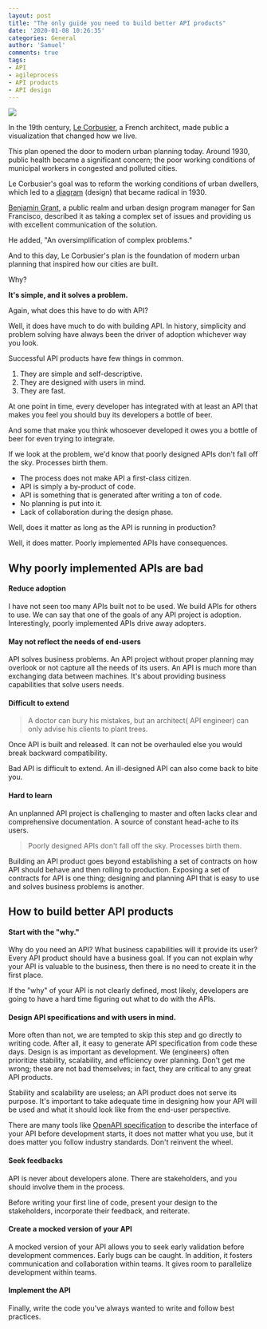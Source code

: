 ```yaml
---
layout: post
title: "The only guide you need to build better API products"
date: '2020-01-08 10:26:35'
categories: General
author: 'Samuel'
comments: true
tags:
- API 
- agileprocess
- API products
- API design
---
```


![](https://res.cloudinary.com/samueljames/image/upload/v1578483090/template_6.png)

In the 19th century, [Le Corbusier](https://en.wikipedia.org/wiki/Le_Corbusier), a French architect, made public a visualization that changed how we live. 

This plan opened the door to modern urban planning today. Around 1930,  public health became a significant concern; the poor working conditions of municipal workers in congested and polluted cities.

Le Corbusier's goal was to reform the working conditions of urban dwellers, which led to a [diagram](https://www.citylab.com/design/2012/11/evolution-urban-planning-10-diagrams/3851/) (design) that became radical in 1930.

[Benjamin Grant](https://www.spur.org/about/staff/benjamin-grant), a public realm and urban design program manager for San Francisco, described it as taking a complex set of issues and providing us with excellent communication of the solution. 

He added, "An oversimplification of complex problems." 

And to this day, Le Corbusier's plan is the foundation of modern urban planning that inspired how our cities are built.

Why?

**It's simple, and it solves a problem.**

Again, what does this have to do with API?

Well, it does have much to do with building API.  In history,  simplicity and problem solving have always been the driver of adoption whichever way  you look. 

Successful API products have few things in common.

1. They are simple and self-descriptive.
2. They are designed with users in mind.
3. They are fast.

At one point in time, every developer has integrated with at least an API that makes you feel you should buy its developers a bottle of beer. 

And some that make you think whosoever developed it owes you a bottle of beer for even trying to integrate.

If we look at the problem, we'd know that poorly designed APIs don't fall off the sky. Processes birth them. 

* The process does not make API a first-class citizen.
* API is simply a by-product of code.
* API is something that is generated after writing a ton of code. 
* No planning is put into it.
* Lack of collaboration during the design phase.


Well, does it matter as long as the API is running in production? 

Well, it does matter. Poorly implemented APIs have consequences. 



## Why poorly implemented APIs are bad

#### Reduce adoption

I have not seen too many APIs built not to be used. We build APIs for others to use. We can say that one of the goals of any API project is adoption. Interestingly,  poorly implemented APIs drive away adopters. 

#### May not reflect the needs of end-users

API solves business problems. An API project without proper planning may overlook or not capture all the needs of its users. An API is much more than exchanging data between machines. It's about providing business capabilities that solve users needs. 

#### Difficult to extend

>  A doctor can bury his mistakes, but an architect( API engineer) can only advise his clients to plant trees. 

Once API is built and released. It can not be overhauled else you would break backward compatibility. 

Bad API is difficult to extend. An ill-designed API can also come back to bite you.

#### Hard to learn

An unplanned API project is challenging to master and often lacks clear and comprehensive documentation. A source of constant head-ache to its users.


> Poorly designed APIs don't fall off the sky. Processes birth them. 
>
> 

Building an API product goes beyond establishing a set of contracts on how API should behave and then rolling to production.  Exposing a set of contracts for API is one thing; designing and planning  API that is easy to use and solves business problems is another. 

## How to build better API products

#### Start with the "why."

Why do you need an API?  What business capabilities will it provide its user?  Every API product should have a business goal. If you can not explain why your API is valuable to the business, then there is no need to create it in the first place.

 If the "why" of your API is not clearly defined, most likely, developers are going to have a hard time figuring out what to do with the APIs.

#### Design API specifications and with users in mind.

More often than not, we are tempted to skip this step and go directly to writing code. After all, it easy to generate API specification from code these days. Design is as important as development. We (engineers) often prioritize stability, scalability, and efficiency over planning. Don't get me wrong; these are not bad themselves; in fact, they are critical to any great API products. 

Stability and scalability are useless; an API product does not serve its purpose. It's important to take adequate time in designing how your API will be used and what it should look like from the end-user perspective.

There are many tools like [OpenAPI specification](https://swagger.io/docs/specification/about/) to describe the interface of your API before development starts, it does not matter what you use, but it does matter you follow industry standards. Don't reinvent the wheel.

#### Seek feedbacks

API is never about developers alone. There are stakeholders, and you should involve them in the process. 

Before writing your first line of code, present your design to the stakeholders,  incorporate their feedback, and reiterate.

#### Create a mocked version of your API

A mocked version of your API allows you to seek early validation before development commences. Early bugs can be caught. In addition, it fosters communication and collaboration within teams. It gives room to parallelize development within teams.

#### Implement the API

Finally, write the code you've always wanted to write and follow best practices.  

